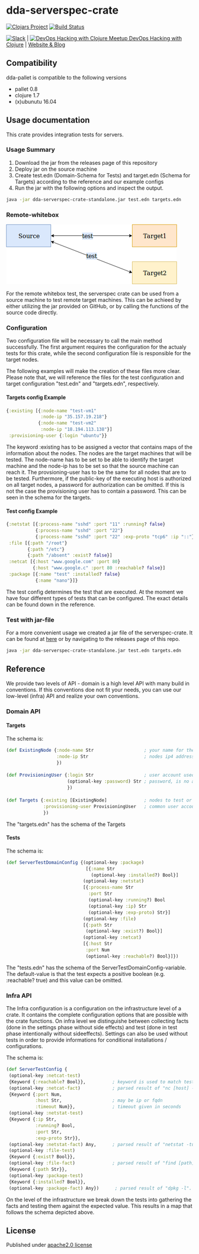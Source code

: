 # dda-serverspec-crate

[![Clojars Project](https://img.shields.io/clojars/v/dda/dda-serverspec-crate.svg)](https://clojars.org/dda/dda-serverspec-crate)
[![Build Status](https://travis-ci.org/DomainDrivenArchitecture/dda-serverspec-crate.svg?branch=master)](https://travis-ci.org/DomainDrivenArchitecture/dda-serverspec-crate)

[![Slack](https://img.shields.io/badge/chat-clojurians-green.svg?style=flat)](https://clojurians.slack.com/messages/#dda-pallet/) | [<img src="https://domaindrivenarchitecture.org/img/meetup.svg" width=50 alt="DevOps Hacking with Clojure Meetup"> DevOps Hacking with Clojure](https://www.meetup.com/de-DE/preview/dda-pallet-DevOps-Hacking-with-Clojure) | [Website & Blog](https://domaindrivenarchitecture.org)

## Compatibility
dda-pallet is compatible to the following versions
 * pallet 0.8
 * clojure 1.7
 * (x)ubunutu 16.04

## Usage documentation
This crate provides integration tests for servers.

### Usage Summary
1. Download the jar from the releases page of this repository
2. Deploy jar on the source machine
3. Create test.edn (Domain-Schema for Tests) and target.edn (Schema for Targets) according to the reference and our example configs
4. Run the jar with the following options and inspect the output.
```bash
java -jar dda-serverspec-crate-standalone.jar test.edn targets.edn
```

### Remote-whitebox
![alt text](./ServerSpecRemoteWhitebox.png "ServerSpecRemoteWhitebox")

For the remote whitebox test, the serverspec crate can be used from a source machine to test remote target machines.
This can be achieed by either utilizing the jar provided on GitHub, or by calling the functions of the source code directly.

### Configuration
Two configuration file will be necessary to call the main method successfully. The first argument requires the configuration for the actualy tests for this crate, while the second configuration
file is responsible for the target nodes.

The following examples will make the creation of these files more clear. Please note that, we will reference the files for the test configuration and target configuration "test.edn"
and "targets.edn", respectively.

#### Targets config Example
```clojure
{:existing [{:node-name "test-vm1"
             :node-ip "35.157.19.218"}
            {:node-name "test-vm2"
             :node-ip "18.194.113.138"}]
 :provisioning-user {:login "ubuntu"}}
```
The keyword :existing has to be assigned a vector that contains maps of the information about the nodes.
The nodes are the target machines that will be tested. The node-name has to be set to be able to identify the target machine and the node-ip has to be set so that the source machine can reach it.
The provsioning-user has to be the same for all nodes that are to be tested. Furthermore, if the public-key of the executing host is authorized on all target nodes, a password for authorization can be omitted. If this is not the case the provisioning user has to contain a password. This can be seen in the schema for the targets.

#### Test config Example
```clojure
{:netstat [{:process-name "sshd" :port "11" :running? false}
           {:process-name "sshd" :port "22"}
           {:process-name "sshd" :port "22" :exp-proto "tcp6" :ip "::"}]
 :file [{:path "/root"}
        {:path "/etc"}
        {:path "/absent" :exist? false}]
 :netcat [{:host "www.google.com" :port 80}
          {:host "www.google.c" :port 80 :reachable? false}]
 :package [{:name "test" :installed? false}
           {:name "nano"}]}
```         
The test config determines the test that are executed.
At the moment we have four different types of tests that can be configured. The exact details can be found down in the reference.

### Test with jar-file
For a more convenient usage we created a jar file of the serverspec-crate. It can be found at [here](https://github.com/DomainDrivenArchitecture/dda-serverspec-crate/releases) or by navigating to the releases page of this repo.

```bash
java -jar dda-serverspec-crate-standalone.jar test.edn targets.edn
```

## Reference
We provide two levels of API - domain is a high level API with many build in conventions. If this conventions doe not fit your needs, you can use our low-level (infra) API and realize your own conventions.

### Domain API

#### Targets
The schema is:
```clojure
(def ExistingNode {:node-name Str                   ; your name for the node
                   :node-ip Str                     ; nodes ip4 address       
                   })

(def ProvisioningUser {:login Str                   ; user account used for provisioning / executing tests
                       (optional-key :password) Str ; password, is no authorized ssh key is avail.
                       })

(def Targets {:existing [ExistingNode]              ; nodes to test or install
              :provisioning-user ProvisioningUser   ; common user account on all nodes given above
              })
```
The "targets.edn" has the schema of the Targets

#### Tests
The schema is:
```clojure
(def ServerTestDomainConfig {(optional-key :package)
                              [{:name Str            
                                (optional-key :installed?) Bool}]
                             (optional-key :netstat)
                             [{:process-name Str
                               :port Str
                               (optional-key :running?) Bool
                               (optional-key :ip) Str
                               (optional-key :exp-proto) Str}]
                             (optional-key :file)
                             [{:path Str
                              (optional-key :exist?) Bool}]
                             (optional-key :netcat)
                             [{:host Str
                              :port Num
                              (optional-key :reachable?) Bool}]})
```
The "tests.edn" has the schema of the ServerTestDomainConfig-variable.
The default-value is that the test expects a positive boolean (e.g. :reachable? true) and this value can be omitted.

### Infra API
The Infra configuration is a configuration on the infrastructure level of a crate. It contains the complete configuration options that are possible with the crate functions.
On infra level we distinguishe between collecting facts (done in the settings phase without side effects) and test (done in test phase intentionally without sideeffects).
Settings can also be used without tests in order to provide informations for conditional installations / configurations.

The schema is:
```clojure
(def ServerTestConfig {
 (optional-key :netcat-test)
 {Keyword {:reachable? Bool}},          ; keyword is used to match test against fact
 (optional-key :netcat-fact)            ; parsed result of "nc [host] -w [timeout] && echo $?"
 {Keyword {:port Num,
           :host Str,                   ; may be ip or fqdn
           :timeout Num}},              ; timeout given in seconds
 (optional-key :netstat-test)
 {Keyword {:ip Str,
           :running? Bool,
           :port Str,
           :exp-proto Str}},
 (optional-key :netstat-fact) Any,      ; parsed result of "netstat -tulpen". Any is ignored.
 (optional-key :file-test)
 {Keyword {:exist? Bool}},
 (optional-key :file-fact)              ; parsed result of "find [path] -prune -printf \"%p'%s'%u'%g'%m'%y'%c'%t'%a\\n\"
 {Keyword {:path Str}},
 (optional-key :package-test)
 {Keyword {:installed? Bool}},
 (optional-key :package-fact) Any})      ; parsed result of "dpkg -l". Any is ignored.
```
On the level of the infrastructure we break down the tests into gathering the facts and testing them against the expected value.
This results in a map that follows the schema depicted above.

## License
Published under [apache2.0 license](LICENSE.md)
